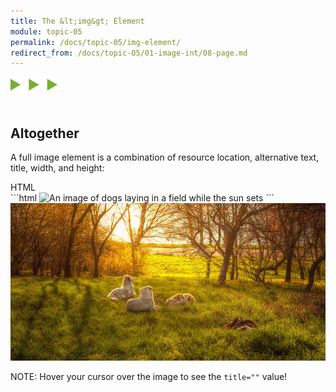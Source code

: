 ```yaml
---
title: The &lt;img&gt; Element
module: topic-05
permalink: /docs/topic-05/img-element/
redirect_from: /docs/topic-05/01-image-int/08-page.md
---
```


<img src="./../../../img/arrow-divider.svg" style="width: 75px; border: none; margin: 0px 0 20px 0" />

## Altogether

A full image element is a combination of resource location, alternative text, title, width, and height:

<div id="code-heading">HTML</div>
```html
<img src="./images/dogs-in-field.jpeg" alt="An image of dogs laying in a field while the sun sets" title="Dogs in a Sunlit Field" width="1000" height="500" />
```

<img src="../img/dogs-in-field.jpeg" alt="An image dogs laying in a field while the sun sets" title="Dogs in a Sunlit Field" width="1000px" height="auto" />

<span class="label label-info">NOTE:</span> Hover your cursor over the image to see the `title=""` value!
